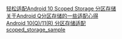 [轻松适配Android 10 Scoped Storage 分区存储](https://www.jianshu.com/p/844942b1c766)  
[关于Android Q分区存储的一些适配心得](https://juejin.im/post/6844903872134119431)  
[Android 10(Q)/11(R) 分区存储适配](https://juejin.im/post/6862633674089693197)  
[scoped_storage_sample](https://github.com/songlongGithub/scoped_storage_sample)
